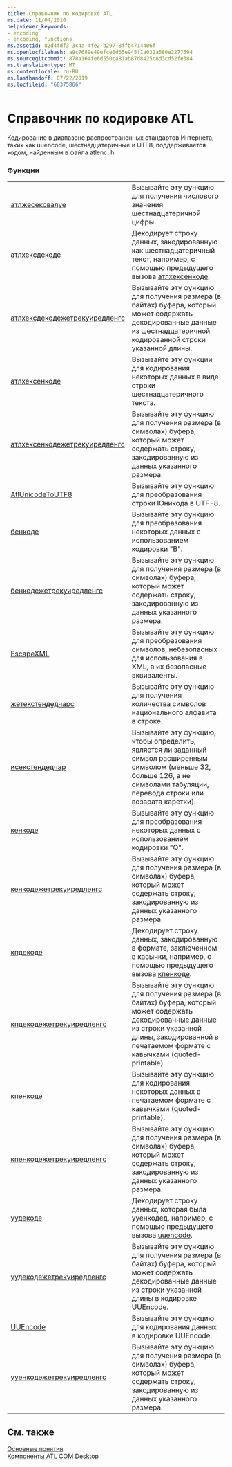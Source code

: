 ```yaml
---
title: Справочник по кодировке ATL
ms.date: 11/04/2016
helpviewer_keywords:
- encoding
- encoding, functions
ms.assetid: 82d4fdf3-3c4a-4fe2-b297-8ffb4714406f
ms.openlocfilehash: a9c7689e49efce0d65e945f1a032a680e2277594
ms.sourcegitcommit: 878a164fe6d550ca81ab87d8425c8d3cd52fe384
ms.translationtype: MT
ms.contentlocale: ru-RU
ms.lasthandoff: 07/22/2019
ms.locfileid: "68375866"
---
```

# <a name="atl-encoding-reference"></a>Справочник по кодировке ATL

Кодирование в диапазоне распространенных стандартов Интернета, таких как uuencode, шестнадцатеричные и UTF8, поддерживается кодом, найденным в файла atlenc. h.

### <a name="functions"></a>Функции

|||
|-|-|
|[атлжесексвалуе](reference/atl-text-encoding-functions.md#atlgethexvalue)|Вызывайте эту функцию для получения числового значения шестнадцатеричной цифры.|
|[атлхексдекоде](reference/atl-text-encoding-functions.md#atlhexdecode)|Декодирует строку данных, закодированную как шестнадцатеричный текст, например, с помощью предыдущего вызова [атлхексенкоде](reference/atl-text-encoding-functions.md#atlhexencode).|
|[атлхексдекодежетрекуиредленгс](reference/atl-text-encoding-functions.md#atlhexdecodegetrequiredlength)|Вызывайте эту функцию для получения размера (в байтах) буфера, который может содержать декодированные данные из шестнадцатеричной кодированной строки указанной длины.|
|[атлхексенкоде](reference/atl-text-encoding-functions.md#atlhexencode)|Вызывайте эту функции для кодирования некоторых данных в виде строки шестнадцатеричного текста.|
|[атлхексенкодежетрекуиредленгс](reference/atl-text-encoding-functions.md#atlhexencodegetrequiredlength)|Вызывайте эту функцию для получения размера (в символах) буфера, который может содержать строку, закодированную из данных указанного размера.|
|[AtlUnicodeToUTF8](reference/atl-text-encoding-functions.md#atlunicodetoutf8)|Вызывайте эту функцию для преобразования строки Юникода в UTF-8.|
|[бенкоде](reference/atl-text-encoding-functions.md#bencode)|Вызывайте эту функцию для преобразования некоторых данных с использованием кодировки "B".|
|[бенкодежетрекуиредленгс](reference/atl-text-encoding-functions.md#bencodegetrequiredlength)|Вызывайте эту функцию для получения размера (в символах) буфера, который может содержать строку, закодированную из данных указанного размера.|
|[EscapeXML](reference/atl-text-encoding-functions.md#escapexml)|Вызывайте эту функцию для преобразования символов, небезопасных для использования в XML, в их безопасные эквиваленты.|
|[жетекстендедчарс](reference/atl-text-encoding-functions.md#getextendedchars)|Вызывайте эту функцию для получения количества символов национального алфавита в строке.|
|[исекстендедчар](reference/atl-text-encoding-functions.md#isextendedchar)|Вызывайте эту функцию, чтобы определить, является ли заданный символ расширенным символом (меньше 32, больше 126, а не символами табуляции, перевода строки или возврата каретки).|
|[кенкоде](reference/atl-text-encoding-functions.md#qencode)|Вызывайте эту функцию для преобразования некоторых данных с использованием кодировки "Q".|
|[кенкодежетрекуиредленгс](reference/atl-text-encoding-functions.md#qencodegetrequiredlength)|Вызывайте эту функцию для получения размера (в символах) буфера, который может содержать строку, закодированную из данных указанного размера.|
|[кпдекоде](reference/atl-text-encoding-functions.md#qpdecode)|Декодирует строку данных, закодированную в формате, заключенном в кавычки, например, с помощью предыдущего вызова [кпенкоде](reference/atl-text-encoding-functions.md#qpencode).|
|[кпдекодежетрекуиредленгс](reference/atl-text-encoding-functions.md#qpdecodegetrequiredlength)|Вызывайте эту функцию для получения размера (в байтах) буфера, который может содержать декодированные данные из строки указанной длины, закодированной в печатаемом формате с кавычками (quoted-printable).|
|[кпенкоде](reference/atl-text-encoding-functions.md#qpencode)|Вызывайте эту функцию для кодирования некоторых данных в печатаемом формате с кавычками (quoted-printable).|
|[кпенкодежетрекуиредленгс](reference/atl-text-encoding-functions.md#qpencodegetrequiredlength)|Вызывайте эту функцию для получения размера (в символах) буфера, который может содержать строку, закодированную из данных указанного размера.|
|[уудекоде](reference/atl-text-encoding-functions.md#uudecode)|Декодирует строку данных, которая была ууенкодед, например, с помощью предыдущего вызова [uuencode](reference/atl-text-encoding-functions.md#uuencode).|
|[уудекодежетрекуиредленгс](reference/atl-text-encoding-functions.md#uudecodegetrequiredlength)|Вызывайте эту функцию для получения размера (в байтах) буфера, который может содержать декодированные данные из строки указанной длины в кодировке UUEncode.|
|[UUEncode](reference/atl-text-encoding-functions.md#uuencode)|Вызывайте эту функцию для кодирования данных в кодировке UUEncode.|
|[ууенкодежетрекуиредленгс](reference/atl-text-encoding-functions.md#uuencodegetrequiredlength)|Вызывайте эту функцию для получения размера (в символах) буфера, который может содержать строку, закодированную из данных указанного размера.|

## <a name="see-also"></a>См. также

[Основные понятия](../atl/active-template-library-atl-concepts.md)<br/>
[Компоненты ATL COM Desktop](../atl/atl-com-desktop-components.md)
